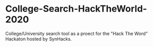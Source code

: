 # College-Search-HackTheWorld-2020
College/University search tool as a proect for the "Hack The Word" Hackaton hosted by SynHacks.
